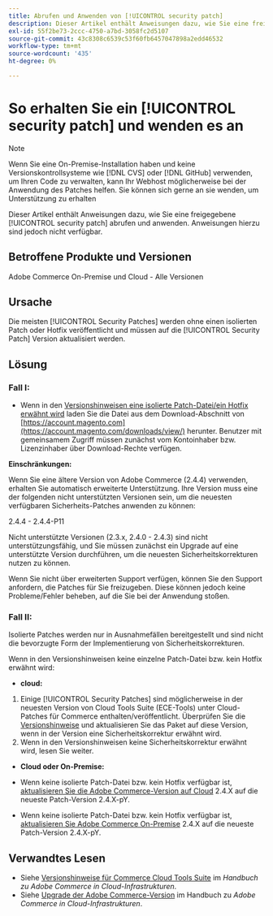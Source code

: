 ```yaml
---
title: Abrufen und Anwenden von [!UICONTROL security patch]
description: Dieser Artikel enthält Anweisungen dazu, wie Sie eine freigegebene [!UICONTROL security patch] abrufen und anwenden. Anweisungen hierzu sind jedoch nicht verfügbar.
exl-id: 55f2be73-2ccc-4750-a7bd-3058fc2d5107
source-git-commit: 43c8308c6539c53f60fb6457047898a2edd46532
workflow-type: tm+mt
source-wordcount: '435'
ht-degree: 0%

---
```


# So erhalten Sie ein [!UICONTROL security patch] und wenden es an

>[!NOTE]
>Wenn Sie eine On-Premise-Installation haben und keine Versionskontrollsysteme wie [!DNL CVS] oder [!DNL GitHub] verwenden, um Ihren Code zu verwalten, kann Ihr Webhost möglicherweise bei der Anwendung des Patches helfen. Sie können sich gerne an sie wenden, um Unterstützung zu erhalten

Dieser Artikel enthält Anweisungen dazu, wie Sie eine freigegebene [!UICONTROL security patch] abrufen und anwenden. Anweisungen hierzu sind jedoch nicht verfügbar.

## Betroffene Produkte und Versionen

Adobe Commerce On-Premise und Cloud - Alle Versionen


## Ursache

Die meisten [!UICONTROL Security Patches] werden ohne einen isolierten Patch oder Hotfix veröffentlicht und müssen auf die [!UICONTROL Security Patch] Version aktualisiert werden.

## Lösung


### Fall I:

* Wenn in den [Versionshinweisen eine isolierte Patch-Datei/ein Hotfix erwähnt wird](https://experienceleague.adobe.com/en/docs/commerce-on-cloud/user-guide/release-notes/cloud-tools-suite) laden Sie die Datei aus dem Download-Abschnitt von [https://account.magento.com](https://account.magento.com/downloads/view/) herunter. Benutzer mit gemeinsamem Zugriff müssen zunächst vom Kontoinhaber bzw. Lizenzinhaber über Download-Rechte verfügen.

**Einschränkungen:**

Wenn Sie eine ältere Version von Adobe Commerce (2.4.4) verwenden, erhalten Sie automatisch erweiterte Unterstützung. Ihre Version muss eine der folgenden nicht unterstützten Versionen sein, um die neuesten verfügbaren Sicherheits-Patches anwenden zu können:

2.4.4 - 2.4.4-P11

Nicht unterstützte Versionen (2.3.x, 2.4.0 - 2.4.3) sind nicht unterstützungsfähig, und Sie müssen zunächst ein Upgrade auf eine unterstützte Version durchführen, um die neuesten Sicherheitskorrekturen nutzen zu können.

Wenn Sie nicht über erweiterten Support verfügen, können Sie den Support anfordern, die Patches für Sie freizugeben. Diese können jedoch keine Probleme/Fehler beheben, auf die Sie bei der Anwendung stoßen.

### Fall II:

Isolierte Patches werden nur in Ausnahmefällen bereitgestellt und sind nicht die bevorzugte Form der Implementierung von Sicherheitskorrekturen.

Wenn in den Versionshinweisen keine einzelne Patch-Datei bzw. kein Hotfix erwähnt wird:

* **cloud:**

1. Einige [!UICONTROL Security Patches] sind möglicherweise in der neuesten Version von Cloud Tools Suite (ECE-Tools) unter Cloud-Patches für Commerce enthalten/veröffentlicht. Überprüfen Sie die [Versionshinweise](https://experienceleague.adobe.com/en/docs/commerce-cloud-service/user-guide/release-notes/cloud-tools-suite) und aktualisieren Sie das Paket auf diese Version, wenn in der Version eine Sicherheitskorrektur erwähnt wird.
1. Wenn in den Versionshinweisen keine Sicherheitskorrektur erwähnt wird, lesen Sie weiter.

* **Cloud oder On-Premise:**

* Wenn keine isolierte Patch-Datei bzw. kein Hotfix verfügbar ist, [aktualisieren Sie die Adobe Commerce-Version auf Cloud](https://experienceleague.adobe.com/en/docs/commerce-cloud-service/user-guide/develop/upgrade/commerce-version) 2.4.X auf die neueste Patch-Version 2.4.X-pY.
* Wenn keine isolierte Patch-Datei bzw. kein Hotfix verfügbar ist, [aktualisieren Sie Adobe Commerce On-Premise](https://experienceleague.adobe.com/en/docs/commerce-operations/upgrade-guide/implementation/perform-upgrade) 2.4.X auf die neueste Patch-Version 2.4.X-pY.

## Verwandtes Lesen

* Siehe [Versionshinweise für Commerce Cloud Tools Suite](https://experienceleague.adobe.com/en/docs/commerce-cloud-service/user-guide/release-notes/cloud-tools-suite) im *Handbuch zu Adobe Commerce in Cloud-Infrastrukturen*.
* Siehe [Upgrade der Adobe Commerce-Version](https://experienceleague.adobe.com/en/docs/commerce-cloud-service/user-guide/develop/upgrade/commerce-version) im Handbuch zu *Adobe Commerce in Cloud-Infrastrukturen*.
